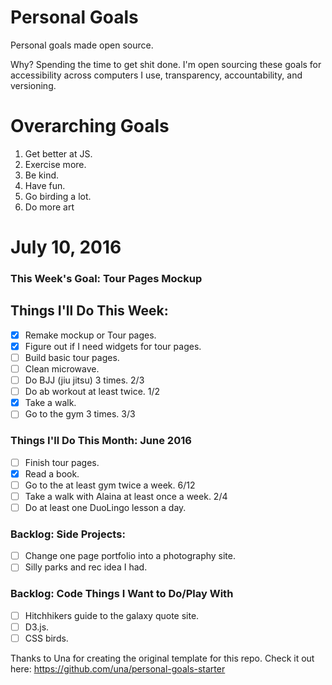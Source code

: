 Personal Goals
==============

Personal goals made open source.

Why? Spending the time to get shit done. I'm open sourcing these goals for accessibility across computers I use, transparency, accountability, and versioning.

# Overarching Goals

1. Get better at JS.
2. Exercise more.
3. Be kind.
4. Have fun.
5. Go birding a lot.
6. Do more art

# July 10, 2016

### This Week's Goal: Tour Pages Mockup

## Things I'll Do This Week:

- [x] Remake mockup or Tour pages.
- [x] Figure out if I need widgets for tour pages.
- [ ] Build basic tour pages.
- [ ] Clean microwave. 
- [ ] Do BJJ (jiu jitsu) 3 times. 2/3
- [ ] Do ab workout at least twice. 1/2
- [x] Take a walk.
- [ ] Go to the gym 3 times. 3/3

### Things I'll Do This Month: June 2016

- [ ] Finish tour pages.
- [x] Read a book.
- [ ] Go to the at least gym twice a week. 6/12
- [ ] Take a walk with Alaina at least once a week. 2/4
- [ ] Do at least one DuoLingo lesson a day.

### Backlog: Side Projects:

- [ ] Change one page portfolio into a photography site.
- [ ] Silly parks and rec idea I had.

### Backlog: Code Things I Want to Do/Play With

- [ ] Hitchhikers guide to the galaxy quote site.
- [ ] D3.js.
- [ ] CSS birds.

Thanks to Una for creating the original template for this repo. Check it out here: https://github.com/una/personal-goals-starter